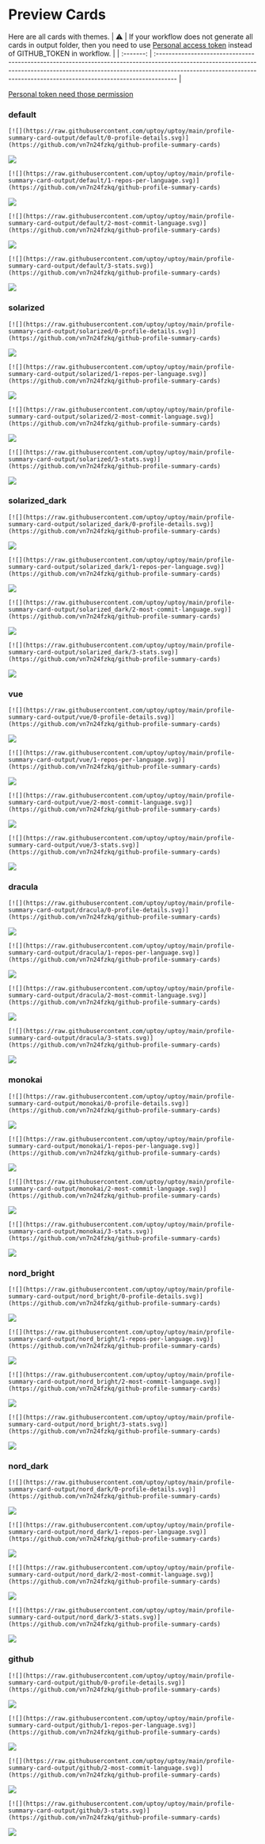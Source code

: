 
# Preview Cards

Here are all cards with themes.
| :warning: | If your workflow does not generate all cards in output folder, then you need to use [Personal access token](https://docs.github.com/en/actions/configuring-and-managing-workflows/creating-and-storing-encrypted-secrets) instead of GITHUB_TOKEN in workflow. |
| :-------: | :------------------------------------------------------------------------------------------------------------------------------------------------------------------------------------------------------------------------------------------------ |

[Personal token need those permission](https://github.com/vn7n24fzkq/github-profile-summary-cards/wiki/Personal-access-token-permissions)


### default


```
[![](https://raw.githubusercontent.com/uptoy/uptoy/main/profile-summary-card-output/default/0-profile-details.svg)](https://github.com/vn7n24fzkq/github-profile-summary-cards)
```
![](https://raw.githubusercontent.com/uptoy/uptoy/main/profile-summary-card-output/default/0-profile-details.svg)


```
[![](https://raw.githubusercontent.com/uptoy/uptoy/main/profile-summary-card-output/default/1-repos-per-language.svg)](https://github.com/vn7n24fzkq/github-profile-summary-cards)
```
![](https://raw.githubusercontent.com/uptoy/uptoy/main/profile-summary-card-output/default/1-repos-per-language.svg)


```
[![](https://raw.githubusercontent.com/uptoy/uptoy/main/profile-summary-card-output/default/2-most-commit-language.svg)](https://github.com/vn7n24fzkq/github-profile-summary-cards)
```
![](https://raw.githubusercontent.com/uptoy/uptoy/main/profile-summary-card-output/default/2-most-commit-language.svg)


```
[![](https://raw.githubusercontent.com/uptoy/uptoy/main/profile-summary-card-output/default/3-stats.svg)](https://github.com/vn7n24fzkq/github-profile-summary-cards)
```
![](https://raw.githubusercontent.com/uptoy/uptoy/main/profile-summary-card-output/default/3-stats.svg)


### solarized


```
[![](https://raw.githubusercontent.com/uptoy/uptoy/main/profile-summary-card-output/solarized/0-profile-details.svg)](https://github.com/vn7n24fzkq/github-profile-summary-cards)
```
![](https://raw.githubusercontent.com/uptoy/uptoy/main/profile-summary-card-output/solarized/0-profile-details.svg)


```
[![](https://raw.githubusercontent.com/uptoy/uptoy/main/profile-summary-card-output/solarized/1-repos-per-language.svg)](https://github.com/vn7n24fzkq/github-profile-summary-cards)
```
![](https://raw.githubusercontent.com/uptoy/uptoy/main/profile-summary-card-output/solarized/1-repos-per-language.svg)


```
[![](https://raw.githubusercontent.com/uptoy/uptoy/main/profile-summary-card-output/solarized/2-most-commit-language.svg)](https://github.com/vn7n24fzkq/github-profile-summary-cards)
```
![](https://raw.githubusercontent.com/uptoy/uptoy/main/profile-summary-card-output/solarized/2-most-commit-language.svg)


```
[![](https://raw.githubusercontent.com/uptoy/uptoy/main/profile-summary-card-output/solarized/3-stats.svg)](https://github.com/vn7n24fzkq/github-profile-summary-cards)
```
![](https://raw.githubusercontent.com/uptoy/uptoy/main/profile-summary-card-output/solarized/3-stats.svg)


### solarized_dark


```
[![](https://raw.githubusercontent.com/uptoy/uptoy/main/profile-summary-card-output/solarized_dark/0-profile-details.svg)](https://github.com/vn7n24fzkq/github-profile-summary-cards)
```
![](https://raw.githubusercontent.com/uptoy/uptoy/main/profile-summary-card-output/solarized_dark/0-profile-details.svg)


```
[![](https://raw.githubusercontent.com/uptoy/uptoy/main/profile-summary-card-output/solarized_dark/1-repos-per-language.svg)](https://github.com/vn7n24fzkq/github-profile-summary-cards)
```
![](https://raw.githubusercontent.com/uptoy/uptoy/main/profile-summary-card-output/solarized_dark/1-repos-per-language.svg)


```
[![](https://raw.githubusercontent.com/uptoy/uptoy/main/profile-summary-card-output/solarized_dark/2-most-commit-language.svg)](https://github.com/vn7n24fzkq/github-profile-summary-cards)
```
![](https://raw.githubusercontent.com/uptoy/uptoy/main/profile-summary-card-output/solarized_dark/2-most-commit-language.svg)


```
[![](https://raw.githubusercontent.com/uptoy/uptoy/main/profile-summary-card-output/solarized_dark/3-stats.svg)](https://github.com/vn7n24fzkq/github-profile-summary-cards)
```
![](https://raw.githubusercontent.com/uptoy/uptoy/main/profile-summary-card-output/solarized_dark/3-stats.svg)


### vue


```
[![](https://raw.githubusercontent.com/uptoy/uptoy/main/profile-summary-card-output/vue/0-profile-details.svg)](https://github.com/vn7n24fzkq/github-profile-summary-cards)
```
![](https://raw.githubusercontent.com/uptoy/uptoy/main/profile-summary-card-output/vue/0-profile-details.svg)


```
[![](https://raw.githubusercontent.com/uptoy/uptoy/main/profile-summary-card-output/vue/1-repos-per-language.svg)](https://github.com/vn7n24fzkq/github-profile-summary-cards)
```
![](https://raw.githubusercontent.com/uptoy/uptoy/main/profile-summary-card-output/vue/1-repos-per-language.svg)


```
[![](https://raw.githubusercontent.com/uptoy/uptoy/main/profile-summary-card-output/vue/2-most-commit-language.svg)](https://github.com/vn7n24fzkq/github-profile-summary-cards)
```
![](https://raw.githubusercontent.com/uptoy/uptoy/main/profile-summary-card-output/vue/2-most-commit-language.svg)


```
[![](https://raw.githubusercontent.com/uptoy/uptoy/main/profile-summary-card-output/vue/3-stats.svg)](https://github.com/vn7n24fzkq/github-profile-summary-cards)
```
![](https://raw.githubusercontent.com/uptoy/uptoy/main/profile-summary-card-output/vue/3-stats.svg)


### dracula


```
[![](https://raw.githubusercontent.com/uptoy/uptoy/main/profile-summary-card-output/dracula/0-profile-details.svg)](https://github.com/vn7n24fzkq/github-profile-summary-cards)
```
![](https://raw.githubusercontent.com/uptoy/uptoy/main/profile-summary-card-output/dracula/0-profile-details.svg)


```
[![](https://raw.githubusercontent.com/uptoy/uptoy/main/profile-summary-card-output/dracula/1-repos-per-language.svg)](https://github.com/vn7n24fzkq/github-profile-summary-cards)
```
![](https://raw.githubusercontent.com/uptoy/uptoy/main/profile-summary-card-output/dracula/1-repos-per-language.svg)


```
[![](https://raw.githubusercontent.com/uptoy/uptoy/main/profile-summary-card-output/dracula/2-most-commit-language.svg)](https://github.com/vn7n24fzkq/github-profile-summary-cards)
```
![](https://raw.githubusercontent.com/uptoy/uptoy/main/profile-summary-card-output/dracula/2-most-commit-language.svg)


```
[![](https://raw.githubusercontent.com/uptoy/uptoy/main/profile-summary-card-output/dracula/3-stats.svg)](https://github.com/vn7n24fzkq/github-profile-summary-cards)
```
![](https://raw.githubusercontent.com/uptoy/uptoy/main/profile-summary-card-output/dracula/3-stats.svg)


### monokai


```
[![](https://raw.githubusercontent.com/uptoy/uptoy/main/profile-summary-card-output/monokai/0-profile-details.svg)](https://github.com/vn7n24fzkq/github-profile-summary-cards)
```
![](https://raw.githubusercontent.com/uptoy/uptoy/main/profile-summary-card-output/monokai/0-profile-details.svg)


```
[![](https://raw.githubusercontent.com/uptoy/uptoy/main/profile-summary-card-output/monokai/1-repos-per-language.svg)](https://github.com/vn7n24fzkq/github-profile-summary-cards)
```
![](https://raw.githubusercontent.com/uptoy/uptoy/main/profile-summary-card-output/monokai/1-repos-per-language.svg)


```
[![](https://raw.githubusercontent.com/uptoy/uptoy/main/profile-summary-card-output/monokai/2-most-commit-language.svg)](https://github.com/vn7n24fzkq/github-profile-summary-cards)
```
![](https://raw.githubusercontent.com/uptoy/uptoy/main/profile-summary-card-output/monokai/2-most-commit-language.svg)


```
[![](https://raw.githubusercontent.com/uptoy/uptoy/main/profile-summary-card-output/monokai/3-stats.svg)](https://github.com/vn7n24fzkq/github-profile-summary-cards)
```
![](https://raw.githubusercontent.com/uptoy/uptoy/main/profile-summary-card-output/monokai/3-stats.svg)


### nord_bright


```
[![](https://raw.githubusercontent.com/uptoy/uptoy/main/profile-summary-card-output/nord_bright/0-profile-details.svg)](https://github.com/vn7n24fzkq/github-profile-summary-cards)
```
![](https://raw.githubusercontent.com/uptoy/uptoy/main/profile-summary-card-output/nord_bright/0-profile-details.svg)


```
[![](https://raw.githubusercontent.com/uptoy/uptoy/main/profile-summary-card-output/nord_bright/1-repos-per-language.svg)](https://github.com/vn7n24fzkq/github-profile-summary-cards)
```
![](https://raw.githubusercontent.com/uptoy/uptoy/main/profile-summary-card-output/nord_bright/1-repos-per-language.svg)


```
[![](https://raw.githubusercontent.com/uptoy/uptoy/main/profile-summary-card-output/nord_bright/2-most-commit-language.svg)](https://github.com/vn7n24fzkq/github-profile-summary-cards)
```
![](https://raw.githubusercontent.com/uptoy/uptoy/main/profile-summary-card-output/nord_bright/2-most-commit-language.svg)


```
[![](https://raw.githubusercontent.com/uptoy/uptoy/main/profile-summary-card-output/nord_bright/3-stats.svg)](https://github.com/vn7n24fzkq/github-profile-summary-cards)
```
![](https://raw.githubusercontent.com/uptoy/uptoy/main/profile-summary-card-output/nord_bright/3-stats.svg)


### nord_dark


```
[![](https://raw.githubusercontent.com/uptoy/uptoy/main/profile-summary-card-output/nord_dark/0-profile-details.svg)](https://github.com/vn7n24fzkq/github-profile-summary-cards)
```
![](https://raw.githubusercontent.com/uptoy/uptoy/main/profile-summary-card-output/nord_dark/0-profile-details.svg)


```
[![](https://raw.githubusercontent.com/uptoy/uptoy/main/profile-summary-card-output/nord_dark/1-repos-per-language.svg)](https://github.com/vn7n24fzkq/github-profile-summary-cards)
```
![](https://raw.githubusercontent.com/uptoy/uptoy/main/profile-summary-card-output/nord_dark/1-repos-per-language.svg)


```
[![](https://raw.githubusercontent.com/uptoy/uptoy/main/profile-summary-card-output/nord_dark/2-most-commit-language.svg)](https://github.com/vn7n24fzkq/github-profile-summary-cards)
```
![](https://raw.githubusercontent.com/uptoy/uptoy/main/profile-summary-card-output/nord_dark/2-most-commit-language.svg)


```
[![](https://raw.githubusercontent.com/uptoy/uptoy/main/profile-summary-card-output/nord_dark/3-stats.svg)](https://github.com/vn7n24fzkq/github-profile-summary-cards)
```
![](https://raw.githubusercontent.com/uptoy/uptoy/main/profile-summary-card-output/nord_dark/3-stats.svg)


### github


```
[![](https://raw.githubusercontent.com/uptoy/uptoy/main/profile-summary-card-output/github/0-profile-details.svg)](https://github.com/vn7n24fzkq/github-profile-summary-cards)
```
![](https://raw.githubusercontent.com/uptoy/uptoy/main/profile-summary-card-output/github/0-profile-details.svg)


```
[![](https://raw.githubusercontent.com/uptoy/uptoy/main/profile-summary-card-output/github/1-repos-per-language.svg)](https://github.com/vn7n24fzkq/github-profile-summary-cards)
```
![](https://raw.githubusercontent.com/uptoy/uptoy/main/profile-summary-card-output/github/1-repos-per-language.svg)


```
[![](https://raw.githubusercontent.com/uptoy/uptoy/main/profile-summary-card-output/github/2-most-commit-language.svg)](https://github.com/vn7n24fzkq/github-profile-summary-cards)
```
![](https://raw.githubusercontent.com/uptoy/uptoy/main/profile-summary-card-output/github/2-most-commit-language.svg)


```
[![](https://raw.githubusercontent.com/uptoy/uptoy/main/profile-summary-card-output/github/3-stats.svg)](https://github.com/vn7n24fzkq/github-profile-summary-cards)
```
![](https://raw.githubusercontent.com/uptoy/uptoy/main/profile-summary-card-output/github/3-stats.svg)

